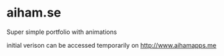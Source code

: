 # aiham.se
Super simple portfolio with animations

initial verison can be accessed temporarily on http://www.aihamapps.me 